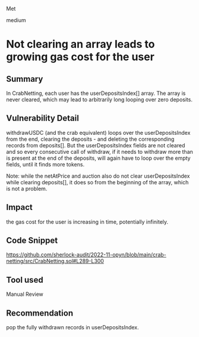 Met

medium

# Not clearing an array leads to growing gas cost for the user

## Summary
In CrabNetting, each user has the userDepositsIndex[] array. The array is never cleared, which may lead to arbitrarily long looping over zero deposits.
## Vulnerability Detail
withdrawUSDC (and the crab equivalent) loops over the userDepositsIndex from the end, clearing the deposits - and deleting the corresponding records from deposits[]. But the userDepositsIndex fields are not cleared and so every consecutive call of withdraw, if it needs to withdraw more than is present at the end of the deposits, will again have to loop over the empty fields, until it finds more tokens.

Note: while the netAtPrice and auction also do not clear userDepositsIndex  while clearing deposits[], it does so from the beginning of the array, which is not a problem.
## Impact
the gas cost for the user is increasing in time, potentially infinitely.
## Code Snippet
https://github.com/sherlock-audit/2022-11-opyn/blob/main/crab-netting/src/CrabNetting.sol#L289-L300
## Tool used

Manual Review

## Recommendation
pop the fully withdrawn records in userDepositsIndex.